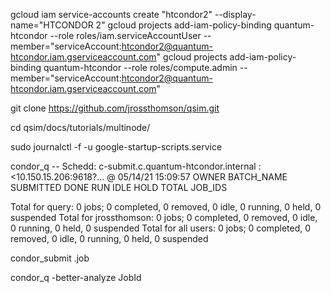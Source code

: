 gcloud iam service-accounts create "htcondor2"   --display-name="HTCONDOR 2"
gcloud projects add-iam-policy-binding quantum-htcondor --role roles/iam.serviceAccountUser --member="serviceAccount:htcondor2@quantum-htcondor.iam.gserviceaccount.com"
gcloud projects add-iam-policy-binding quantum-htcondor --role roles/compute.admin --member="serviceAccount:htcondor2@quantum-htcondor.iam.gserviceaccount.com"


git clone https://github.com/jrossthomson/qsim.git

cd qsim/docs/tutorials/multinode/

sudo journalctl -f -u google-startup-scripts.service

condor_q
-- Schedd: c-submit.c.quantum-htcondor.internal : <10.150.15.206:9618?... @ 05/14/21 15:09:57
OWNER BATCH_NAME      SUBMITTED   DONE   RUN    IDLE   HOLD  TOTAL JOB_IDS

Total for query: 0 jobs; 0 completed, 0 removed, 0 idle, 0 running, 0 held, 0 suspended 
Total for jrossthomson: 0 jobs; 0 completed, 0 removed, 0 idle, 0 running, 0 held, 0 suspended 
Total for all users: 0 jobs; 0 completed, 0 removed, 0 idle, 0 running, 0 held, 0 suspended


condor_submit .job

condor_q -better-analyze JobId
